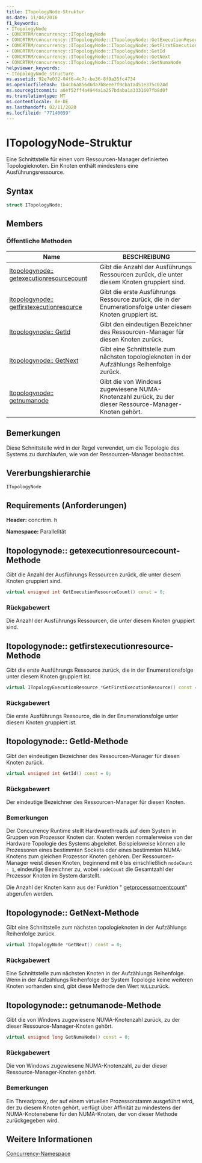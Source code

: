 ```yaml
---
title: ITopologyNode-Struktur
ms.date: 11/04/2016
f1_keywords:
- ITopologyNode
- CONCRTRM/concurrency::ITopologyNode
- CONCRTRM/concurrency::ITopologyNode::ITopologyNode::GetExecutionResourceCount
- CONCRTRM/concurrency::ITopologyNode::ITopologyNode::GetFirstExecutionResource
- CONCRTRM/concurrency::ITopologyNode::ITopologyNode::GetId
- CONCRTRM/concurrency::ITopologyNode::ITopologyNode::GetNext
- CONCRTRM/concurrency::ITopologyNode::ITopologyNode::GetNumaNode
helpviewer_keywords:
- ITopologyNode structure
ms.assetid: 92e7e032-04f6-4c7c-be36-8f9a35fc4734
ms.openlocfilehash: 1b4cb6a856d6da7b8eee7f9cba1ad51e375c024d
ms.sourcegitcommit: a8ef52ff4a4944a1a257bdaba1a3331607fb8d0f
ms.translationtype: MT
ms.contentlocale: de-DE
ms.lasthandoff: 02/11/2020
ms.locfileid: "77140059"
---
```

# <a name="itopologynode-structure"></a>ITopologyNode-Struktur

Eine Schnittstelle für einen vom Ressourcen-Manager definierten Topologieknoten. Ein Knoten enthält mindestens eine Ausführungsressource.

## <a name="syntax"></a>Syntax

```cpp
struct ITopologyNode;
```

## <a name="members"></a>Members

### <a name="public-methods"></a>Öffentliche Methoden

|Name|BESCHREIBUNG|
|----------|-----------------|
|[Itopologynode:: getexecutionresourcecount](#getexecutionresourcecount)|Gibt die Anzahl der Ausführungs Ressourcen zurück, die unter diesem Knoten gruppiert sind.|
|[Itopologynode:: getfirstexecutionresource](#getfirstexecutionresource)|Gibt die erste Ausführungs Ressource zurück, die in der Enumerationsfolge unter diesem Knoten gruppiert ist.|
|[Itopologynode:: GetId](#getid)|Gibt den eindeutigen Bezeichner des Ressourcen-Manager für diesen Knoten zurück.|
|[Itopologynode:: GetNext](#getnext)|Gibt eine Schnittstelle zum nächsten topologieknoten in der Aufzählungs Reihenfolge zurück.|
|[Itopologynode:: getnumanode](#getnumanode)|Gibt die von Windows zugewiesene NUMA-Knotenzahl zurück, zu der dieser Ressource-Manager-Knoten gehört.|

## <a name="remarks"></a>Bemerkungen

Diese Schnittstelle wird in der Regel verwendet, um die Topologie des Systems zu durchlaufen, wie von der Ressourcen-Manager beobachtet.

## <a name="inheritance-hierarchy"></a>Vererbungshierarchie

`ITopologyNode`

## <a name="requirements"></a>Requirements (Anforderungen)

**Header:** concrtrm. h

**Namespace:** Parallelität

## <a name="getexecutionresourcecount"></a>Itopologynode:: getexecutionresourcecount-Methode

Gibt die Anzahl der Ausführungs Ressourcen zurück, die unter diesem Knoten gruppiert sind.

```cpp
virtual unsigned int GetExecutionResourceCount() const = 0;
```

### <a name="return-value"></a>Rückgabewert

Die Anzahl der Ausführungs Ressourcen, die unter diesem Knoten gruppiert sind.

## <a name="getfirstexecutionresource"></a>Itopologynode:: getfirstexecutionresource-Methode

Gibt die erste Ausführungs Ressource zurück, die in der Enumerationsfolge unter diesem Knoten gruppiert ist.

```cpp
virtual ITopologyExecutionResource *GetFirstExecutionResource() const = 0;
```

### <a name="return-value"></a>Rückgabewert

Die erste Ausführungs Ressource, die in der Enumerationsfolge unter diesem Knoten gruppiert ist.

## <a name="getid"></a>Itopologynode:: GetId-Methode

Gibt den eindeutigen Bezeichner des Ressourcen-Manager für diesen Knoten zurück.

```cpp
virtual unsigned int GetId() const = 0;
```

### <a name="return-value"></a>Rückgabewert

Der eindeutige Bezeichner des Ressourcen-Manager für diesen Knoten.

### <a name="remarks"></a>Bemerkungen

Der Concurrency Runtime stellt Hardwarethreads auf dem System in Gruppen von Prozessor Knoten dar. Knoten werden normalerweise von der Hardware Topologie des Systems abgeleitet. Beispielsweise können alle Prozessoren eines bestimmten Sockets oder eines bestimmten NUMA-Knotens zum gleichen Prozessor Knoten gehören. Der Ressourcen-Manager weist diesen Knoten, beginnend mit `0` bis einschließlich `nodeCount - 1`, eindeutige Bezeichner zu, wobei `nodeCount` die Gesamtzahl der Prozessor Knoten im System darstellt.

Die Anzahl der Knoten kann aus der Funktion " [getprocessornoentcount](concurrency-namespace-functions.md)" abgerufen werden.

## <a name="getnext"></a>Itopologynode:: GetNext-Methode

Gibt eine Schnittstelle zum nächsten topologieknoten in der Aufzählungs Reihenfolge zurück.

```cpp
virtual ITopologyNode *GetNext() const = 0;
```

### <a name="return-value"></a>Rückgabewert

Eine Schnittstelle zum nächsten Knoten in der Aufzählungs Reihenfolge. Wenn in der Aufzählungs Reihenfolge der System Topologie keine weiteren Knoten vorhanden sind, gibt diese Methode den Wert `NULL`zurück.

## <a name="getnumanode"></a>Itopologynode:: getnumanode-Methode

Gibt die von Windows zugewiesene NUMA-Knotenzahl zurück, zu der dieser Ressource-Manager-Knoten gehört.

```cpp
virtual unsigned long GetNumaNode() const = 0;
```

### <a name="return-value"></a>Rückgabewert

Die von Windows zugewiesene NUMA-Knotenzahl, zu der dieser Ressource-Manager-Knoten gehört.

### <a name="remarks"></a>Bemerkungen

Ein Threadproxy, der auf einem virtuellen Prozessorstamm ausgeführt wird, der zu diesem Knoten gehört, verfügt über Affinität zu mindestens der NUMA-Knotenebene für den NUMA-Knoten, der von dieser Methode zurückgegeben wird.

## <a name="see-also"></a>Weitere Informationen

[Concurrency-Namespace](concurrency-namespace.md)
